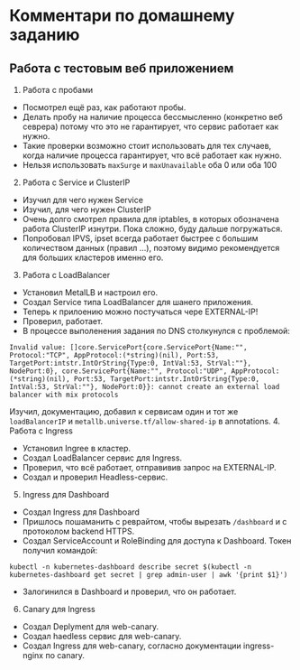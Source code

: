 # Комментари по домашнему заданию
## Работа с тестовым веб приложением
1. Работа с пробами
 * Посмотрел ещё раз, как работают пробы.
 * Делать пробу на наличие процесса бессмысленно (конкретно веб севрера) потому что это не гарантирует, что сервис работает как нужно.
 * Такие проверки возможно стоит использовать для тех случаев, когда наличие процесса гарантирует, что всё работает как нужно.
 * Нельзя использовать ```maxSurge``` и ```maxUnavailable``` оба 0 или оба 100
2. Работа с Service и ClusterIP
 * Изучил для чего нужен Service
 * Изучил, для чего нужен ClusterIP
 * Очень долго смотрел правила для iptables, в которых обозначена работа ClusterIP изнутри. Пока сложно, буду дальше погружаться.
 * Попробовал IPVS, ipset всегда работает быстрее с большим количеством данных (правил ...), поэтому видимо рекомендуется для больших кластеров именно его.
3. Работа с LoadBalancer
 * Установил MetalLB и настроил его.
 * Создал Service типа LoadBalancer для шанего приложения.
 * Теперь к прилоению можно постучаться чере EXTERNAL-IP!
 * Проверил, работает.
 * В процессе выполенения задания по DNS столкунулся с проблемой:
  ~~~
 Invalid value: []core.ServicePort{core.ServicePort{Name:"", Protocol:"TCP", AppProtocol:(*string)(nil), Port:53, TargetPort:intstr.IntOrString{Type:0, IntVal:53, StrVal:""}, NodePort:0}, core.ServicePort{Name:"", Protocol:"UDP", AppProtocol:(*string)(nil), Port:53, TargetPort:intstr.IntOrString{Type:0, IntVal:53, StrVal:""}, NodePort:0}}: cannot create an external load balancer with mix protocols
 ~~~
   Изучил, документацию, добавил к сервисам один и тот же ```loadBalancerIP``` и ```metallb.universe.tf/allow-shared-ip``` в annotations.
4. Работа с Ingress
  * Установил Ingree в кластер.
  * Создал LoadBalancer сервис для Ingress.
  * Проверил, что всё работает, отправивив запрос на EXTERNAL-IP.
  * Создал и проверил Headless-сервис.
5. Ingress для Dashboard
  * Создал Ingress для Dashboard
  * Пришлось пошаманить с реврайтом, чтобы вырезать ```/dashboard``` и с протоколом backend HTTPS.
  * Создал ServiceAccount и RoleBinding для доступа к Dashboard. Токен получил командой:
  ~~~
  kubectl -n kubernetes-dashboard describe secret $(kubectl -n kubernetes-dashboard get secret | grep admin-user | awk '{print $1}')
  ~~~
  * Залогинился в Dashboard и проверил, что он работает.
6. Canary для Ingress
  * Создал Deplyment для web-canary.
  * Создал haedless сервис для web-canary.
  * Создал Ingress для web-canary, согласно документации ingress-nginx по canary.
